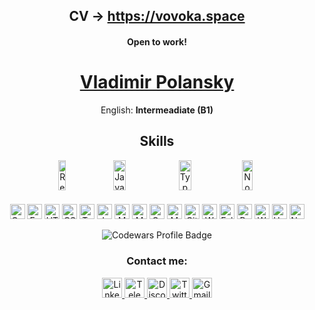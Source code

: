 
<h2 align="center">CV -> <a href="https://vovoka.space/">https://vovoka.space</a></h2>

<h4 align="center">Open to work! </h4>
<h1 align="center"><a href="https://vovoka.space/">Vladimir Polansky</a></h1>

<p align="center" display="flex" flex-wrap="wrap">
  English: <strong>Intermeadiate (B1)</strong>
</p>

<h2 align="center">Skills</h2>
<div>
  <div align="center" display="flex" flex-wrap="wrap">
    <img alt="React" src="https://img.shields.io/badge/React-blue?style=flat&color=black&logo=react&logoColor=61DAFB" height="48" width="15%" />
    <img alt="Javascript" src="https://img.shields.io/badge/Javascript-blue?style=flat&color=F7DF1E&logo=javascript&logoColor=ffffff" height="48" width="20%" />
    <img alt="Typescript" src="https://img.shields.io/badge/Typescript-blue?style=flat&color=3178C6&logo=typescript&logoColor=ffffff" height="48" width="20%" />
    <img alt="Node.js" src="https://img.shields.io/badge/Node.js-blue?style=flat&color=339933&logo=nodedotjs&logoColor=ffffff" height="48" width="18%" />
  </div>

  <h4 align="center"></h4>

  <p align="center" display="flex" flex-wrap="wrap">
    <img alt="Gatsby" src="https://img.shields.io/badge/Gatsby-blue?style=flat&color=663399&logo=gatsby&logoColor=ffffff" height="24" />
    <img alt="Express" src="https://img.shields.io/badge/Express-blue?style=flat&color=000000&logo=express&logoColor=ffffff" height="24" />
    <img alt="HTML5" src="https://img.shields.io/badge/HTML5-blue?style=flat&color=E34F26&logo=html5&logoColor=ffffff" height="24" />
    <img alt="CSS3" src="https://img.shields.io/badge/CSS3-blue?style=flat&color=1572B6&logo=css3&logoColor=ffffff" height="24" />
    <img alt="Testing Library" src="https://img.shields.io/badge/TestingLibrary-blue?style=flat&color=E33332&logo=testinglibrary&logoColor=ffffff" height="24" />
    <img alt="Jest" src="https://img.shields.io/badge/Jest-blue?style=flat&color=C21325&logo=jest&logoColor=ffffff" height="24" />
    <img alt="Material UI" src="https://img.shields.io/badge/MaterialUI-blue?style=fflat&color=007FFF&logo=mui&logoColor=ffffff" height="24" />
    <img alt="MongoDB" src="https://img.shields.io/badge/MongoDB-blue?style=flat&color=47A248&logo=mongodb&logoColor=ffffff" height="24" />
    <img alt="GraphQL" src="https://img.shields.io/badge/GraphQL-blue?style=flat&color=E10098&logo=graphql&logoColor=ffffff" height="24" />
    <img alt="MySQL" src="https://img.shields.io/badge/MySQL-blue?style=flat&color=4479A1&logo=mysql&logoColor=ffffff" height="24" />
    <img alt="Git" src="https://img.shields.io/badge/Git-blue?style=flat&color=F05032&logo=git&logoColor=ffffff" height="24" />
    <img alt="Webpack" src="https://img.shields.io/badge/Webpack-blue?style=flat&color=8DD6F9&logo=webpack&logoColor=ffffff" height="24" />
    <img alt="Eslint" src="https://img.shields.io/badge/Eslint-blue?style=flat&color=4B32C3&logo=eslint&logoColor=ffffff" height="24" />
    <img alt="Prettier" src="https://img.shields.io/badge/Prettier-blue?style=flat&color=F7B93E&logo=prettier&logoColor=ffffff" height="24" />
    <img alt="WordPress" src="https://img.shields.io/badge/WordPress-blue?style=flat&color=117AC9&logo=WordPress&logoColor=ffffff" height="24" />
    <!-- <img alt="Postman" src="https://img.shields.io/badge/Postman-blue?style=flat&color=F7B93E&logo=postman&logoColor=ffffff" height="24" /> -->
    <img alt="Heroku" src="https://img.shields.io/badge/Heroku-blue?style=flat&color=430098&logo=heroku&logoColor=ffffff" height="24" />
    <img alt="Netlify" src="https://img.shields.io/badge/Netlify-blue?style=flat&color=000000&logo=netlify&logoColor=ffffff" height="24" />
  </p>
</div>

<p align="center" display="flex" flex-wrap="wrap">
  <img alt="Codewars Profile Badge" src="https://www.codewars.com/users/vovoka-path/badges/small?theme=light" />
</p>

<h3 align="center">Contact me:</h3>
<p align="center">
  <a href="https://www.linkedin.com/in/areawed">
    <img alt="LinkedIn" src="https://img.shields.io/badge/LinkedIn-blue?style=for-the-badge&color=f0f6fc&logo=linkedin&logoColor=0A66C2" height="32" />
  </a>
  <a href="https://t.me/vovoka">
    <img alt="Telegram" src="https://img.shields.io/badge/Telegram-blue?style=for-the-badge&color=f0f6fc&logo=telegram&logoColor=26A5E4&s" height="32" />
  </a>
  <a href="https://discordapp.com/users/919948615399665675/">
    <img alt="Discord" src="https://img.shields.io/badge/Discord-blue?style=for-the-badge&color=f0f6fc&logo=discord&logoColor=5865F2" height="32" />
  </a>
  <a href="https://twitter.com/HocWmVhqQoDVK9m">
    <img alt="Twitter" src="https://img.shields.io/badge/Twitter-blue?style=for-the-badge&color=f0f6fc&logo=twitter&logoColor=1DA1F2" height="32" />
  </a>
  <a href="mailto:vovoka.path@gmail.com">
    <img alt="Gmail" src="https://img.shields.io/badge/Gmail-blue?style=for-the-badge&color=f0f6fc&logo=gmail&logoColor=EA4335" height="32" />
  </a>
</p>


<!--
**vovoka-path/vovoka-path** is a ✨ _special_ ✨ repository because its `README.md` (this file) appears on your GitHub profile.

Here are some ideas to get you started:

- 🔭 I’m currently working on ...
- 🌱 I’m currently learning ...
- 👯 I’m looking to collaborate on ...
- 🤔 I’m looking for help with ...
- 💬 Ask me about ...
- 📫 How to reach me: ...
- 😄 Pronouns: ...
- ⚡ Fun fact: ...
-->
